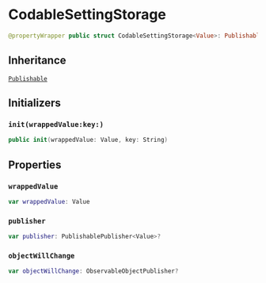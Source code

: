 # CodableSettingStorage

``` swift
@propertyWrapper public struct CodableSettingStorage<Value>: Publishable where Value: Codable
```

## Inheritance

[`Publishable`](/Publishable)

## Initializers

### `init(wrappedValue:key:)`

``` swift
public init(wrappedValue: Value, key: String)
```

## Properties

### `wrappedValue`

``` swift
var wrappedValue: Value
```

### `publisher`

``` swift
var publisher: PublishablePublisher<Value>?
```

### `objectWillChange`

``` swift
var objectWillChange: ObservableObjectPublisher?
```
